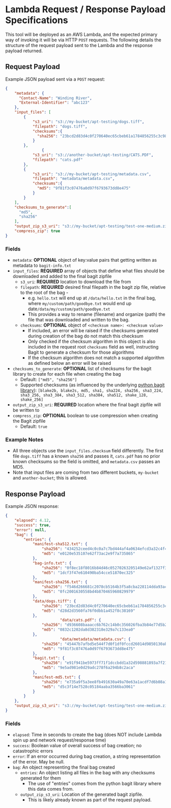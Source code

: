 # Lambda Request / Response Payload Specifications

This tool will be deployed as an AWS Lambda, and the expected primary way of invoking it will be via HTTP `POST` requests.  The following details the structure of the request payload sent to the Lambda and the response payload returned.

## Request Payload

Example JSON payload sent via a `POST` request:
```json
{
    "metadata": {
      "Contact-Name": "Winding River",
      "External-Identifier": "abc123"
    },
    "input_files": [
        {
            "s3_uri": "s3://my-bucket/apt-testing/dogs.tiff",
            "filepath": "dogs.tiff",            
            "checksums":{
              "sha256": "23bcd2d83d4c0f270640ec65cbeb61a1784856255c3c98dd25ec340453458348s",
            }
        },
				{
            "s3_uri": "s3://another-bucket/apt-testing/CATS.PDF",
            "filepath": "cats.pdf"            
        },
        {
            "s3_uri": "s3://my-bucket/apt-testing/metadata.csv",
            "filepath": "metadata/metadata.csv",            
            "checksums":{
              "md5": "9f81f3c07476a0d97f6793673dd8e475"
            }
        }
    ],
    "checksums_to_generate":[
      "md5",
      "sha256"
    ],
    "output_zip_s3_uri": "s3://my-bucket/apt-testing/test-one-medium.zip",
    "compress_zip": true
}
```
### Fields
- `metadata`: **OPTIONAL** object of key:value pairs that getting written as metadata to `bagit-info.txt`
- `input_files`: **REQUIRED** array of objects that define what files should be downloaded and added to the final bagit zipfile
  - `s3_uri`: **REQUIRED** location to download the file from
  - `filepath`: **REQUIRED** desired final filepath in the bagit zip file, relative to the root of the bag    - 
    - e.g. `hello.txt` will end up at `/data/hello.txt` in the final bag, where `my/custom/path/goodbye.txt` would end up date`/data/my/custom/path/goodbye.txt`
    - This provides a way to rename (filename) and organize (path) the file that was downloaded and written to the bag.
  - `checksums`: **OPTIONAL** object of `<checksum name>: <checksum value>`
    - If included, an error will be raised if the checksums generated during creation of the bag do not match this checksum
    - Only checked if the checksum algorithm in this object is also included in the request root `checksums` field as well, instructing Bagit to generate a checksum for those algorithms
    - If the checksum algorithm does not match a supported algorithm as defined below an error will be raised
- `checksums_to_generate`: **OPTIONAL** list of checksums for the bagit library to create for each file when creating the bag
  - Default: `["md5", "sha256"]`
  - Supported checksums (as influenced by the underlying [python bagit library](https://github.com/LibraryOfCongress/bagit-python)): `[blake2b, blake2s, md5, sha1, sha224, sha256, sha3_224, sha3_256, sha3_384, sha3_512, sha384, sha512, shake_128, shake_256]`
- `output_zip_s3_uri`: **REQUIRED** location where the final bagit zipfile will be written to
- `compress_zip`: **OPTIONAL** boolean to use compression when creating the Bagit zipfile
  - Default: `true`

### Example Notes

- All three objects use the `input_files.checksum` field differently.  The first file `dogs.tiff` has a known `sha256` and passes it, `cats.pdf` has no prior known checksums so the field is omitted, and `metadata.csv` passes an MD5.
- Note that input files are coming from two different buckets, `my-bucket` and `another-bucket`; this is allowed.

## Response Payload

Example JSON response:
```json
{
    "elapsed": 4.12,
    "success": true,
    "error": null,
    "bag": {
        "entries": {
            "manifest-sha512.txt": {
                "sha256": "434252ceed4c0c0a7c7bd444af4a0634efcd3a32c4f46d8ff68d9ecc5fc184fe",
                "md5": "e0120e535107e62f73ac2e9f7a735865"
            },
            "bag-info.txt": {
                "sha256": "0f8ec18f8016b84d46c05270263205149e62af1327f3ea23a91c0e493b6f4194",
                "md5": "1dcf3f47e610490ba54cce51870ec325"
            },
            "manifest-sha256.txt": {
                "sha256": "f546d266681c2078cb5164b3f5a8cba228114dda93acc719a27a60eae74e8a3f",
                "md5": "0fc2001630558bd4b870465960829979"
            },
            "data/dogs.tiff": {
                "sha256": "23bcd2d83d4c0f270640ec65cbeb61a1784856255c3c98dd25ec340453458348",
                "md5": "d28d2d3560fa76f0dbb1a452f8c38169"
            },
						"data/cats.pdf": {
                "sha256": "d936608baaacc6b762c14b0c356026fba3b84e77d5b22e86f2fc29d3da09c675",
                "md5": "0832c1202da8d382318e329a7c133ea0"
            },
						"data/metadata/metadata.csv": {
                "sha256": "45447b7afbd5e544f7d0f1df0fccd26014d9850130abd3f020b89ff96b82079f",
                "md5": "9f81f3c07476a0d97f6793673dd8e475"
            },
            "bagit.txt": {
                "sha256": "e91f941be5973ff71f1dccbdd1a32d598881893a7f21be516aca743da38b1689",
                "md5": "9e5ad981e0d29adc278f6a294b8c2aca"
            },
            "manifest-md5.txt": {
                "sha256": "e735a9f5a3ee8fb491630a49a70e63a1acdf7d6b08a1763f329e82ff5956b212",
                "md5": "d5c3f14e7528c05184aaba3566ba3061"
            }
        }
    },
    "output_zip_s3_uri": "s3://my-bucket/apt-testing/test-one-medium.zip"
}
```

### Fields

- `elapsed`: Time in seconds to create the bag (does NOT include Lambda spin up and network request/response time)
- `success`: Boolean value of overall success of bag creation; no catastrophic errors
- `error`: If an error occurred during bag creation, a string representation of the error.  May be null.
- `bag`: An object representing the final bag created
  - `entries`: An object listing all files in the bag with any checksums generated for them
    - The use of "entries" comes from the python bagit library where this data comes from.
  - `output_zip_s3_uri`: Location of the generated bagit zipfile.
    - This is likely already known as part of the request payload.
